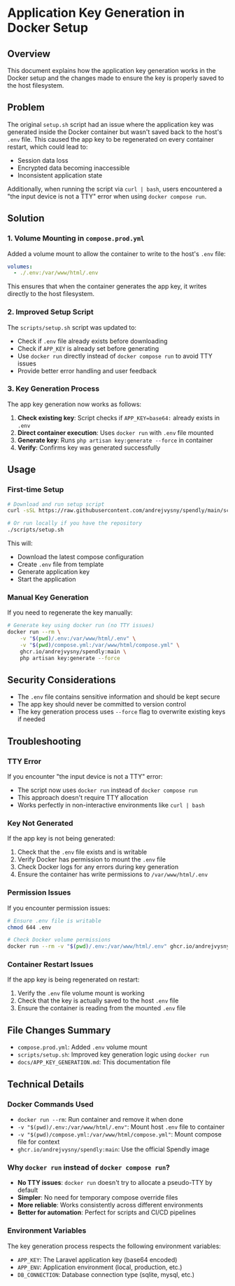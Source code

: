 # Application Key Generation in Docker Setup

## Overview

This document explains how the application key generation works in the Docker setup and the changes made to ensure the key is properly saved to the host filesystem.

## Problem

The original `setup.sh` script had an issue where the application key was generated inside the Docker container but wasn't saved back to the host's `.env` file. This caused the app key to be regenerated on every container restart, which could lead to:

- Session data loss
- Encrypted data becoming inaccessible
- Inconsistent application state

Additionally, when running the script via `curl | bash`, users encountered a "the input device is not a TTY" error when using `docker compose run`.

## Solution

### 1. Volume Mounting in `compose.prod.yml`

Added a volume mount to allow the container to write to the host's `.env` file:

```yaml
volumes:
  - ./.env:/var/www/html/.env
```

This ensures that when the container generates the app key, it writes directly to the host filesystem.

### 2. Improved Setup Script

The `scripts/setup.sh` script was updated to:

- Check if `.env` file already exists before downloading
- Check if `APP_KEY` is already set before generating
- Use `docker run` directly instead of `docker compose run` to avoid TTY issues
- Provide better error handling and user feedback

### 3. Key Generation Process

The app key generation now works as follows:

1. **Check existing key**: Script checks if `APP_KEY=base64:` already exists in `.env`
2. **Direct container execution**: Uses `docker run` with `.env` file mounted
3. **Generate key**: Runs `php artisan key:generate --force` in container
4. **Verify**: Confirms key was generated successfully

## Usage

### First-time Setup

```bash
# Download and run setup script
curl -sSL https://raw.githubusercontent.com/andrejvysny/spendly/main/scripts/setup.sh | bash

# Or run locally if you have the repository
./scripts/setup.sh
```

This will:
- Download the latest compose configuration
- Create `.env` file from template
- Generate application key
- Start the application

### Manual Key Generation

If you need to regenerate the key manually:

```bash
# Generate key using docker run (no TTY issues)
docker run --rm \
    -v "$(pwd)/.env:/var/www/html/.env" \
    -v "$(pwd)/compose.yml:/var/www/html/compose.yml" \
    ghcr.io/andrejvysny/spendly:main \
    php artisan key:generate --force
```

## Security Considerations

- The `.env` file contains sensitive information and should be kept secure
- The app key should never be committed to version control
- The key generation process uses `--force` flag to overwrite existing keys if needed

## Troubleshooting

### TTY Error

If you encounter "the input device is not a TTY" error:

- The script now uses `docker run` instead of `docker compose run`
- This approach doesn't require TTY allocation
- Works perfectly in non-interactive environments like `curl | bash`

### Key Not Generated

If the app key is not being generated:

1. Check that the `.env` file exists and is writable
2. Verify Docker has permission to mount the `.env` file
3. Check Docker logs for any errors during key generation
4. Ensure the container has write permissions to `/var/www/html/.env`

### Permission Issues

If you encounter permission issues:

```bash
# Ensure .env file is writable
chmod 644 .env

# Check Docker volume permissions
docker run --rm -v "$(pwd)/.env:/var/www/html/.env" ghcr.io/andrejvysny/spendly:main ls -la /var/www/html/.env
```

### Container Restart Issues

If the app key is being regenerated on restart:

1. Verify the `.env` file volume mount is working
2. Check that the key is actually saved to the host `.env` file
3. Ensure the container is reading from the mounted `.env` file

## File Changes Summary

- `compose.prod.yml`: Added `.env` volume mount
- `scripts/setup.sh`: Improved key generation logic using `docker run`
- `docs/APP_KEY_GENERATION.md`: This documentation file

## Technical Details

### Docker Commands Used

- `docker run --rm`: Run container and remove it when done
- `-v "$(pwd)/.env:/var/www/html/.env"`: Mount host `.env` file to container
- `-v "$(pwd)/compose.yml:/var/www/html/compose.yml"`: Mount compose file for context
- `ghcr.io/andrejvysny/spendly:main`: Use the official Spendly image

### Why `docker run` instead of `docker compose run`?

- **No TTY issues**: `docker run` doesn't try to allocate a pseudo-TTY by default
- **Simpler**: No need for temporary compose override files
- **More reliable**: Works consistently across different environments
- **Better for automation**: Perfect for scripts and CI/CD pipelines

### Environment Variables

The key generation process respects the following environment variables:
- `APP_KEY`: The Laravel application key (base64 encoded)
- `APP_ENV`: Application environment (local, production, etc.)
- `DB_CONNECTION`: Database connection type (sqlite, mysql, etc.) 